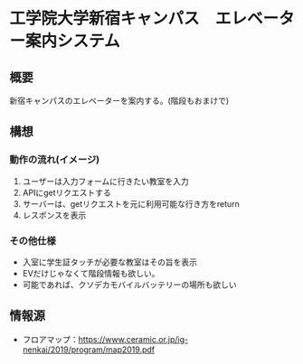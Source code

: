 # 工学院大学新宿キャンパス　エレベーター案内システム
## 概要
新宿キャンパスのエレベーターを案内する。(階段もおまけで)

## 構想
### 動作の流れ(イメージ)
1. ユーザーは入力フォームに行きたい教室を入力
2. APIにgetリクエストする
3. サーバーは、getリクエストを元に利用可能な行き方をreturn
4. レスポンスを表示
### その他仕様
- 入室に学生証タッチが必要な教室はその旨を表示
- EVだけじゃなくて階段情報も欲しい。
- 可能であれば、クソデカモバイルバッテリーの場所も欲しい

## 情報源
- フロアマップ：https://www.ceramic.or.jp/ig-nenkai/2019/program/map2019.pdf